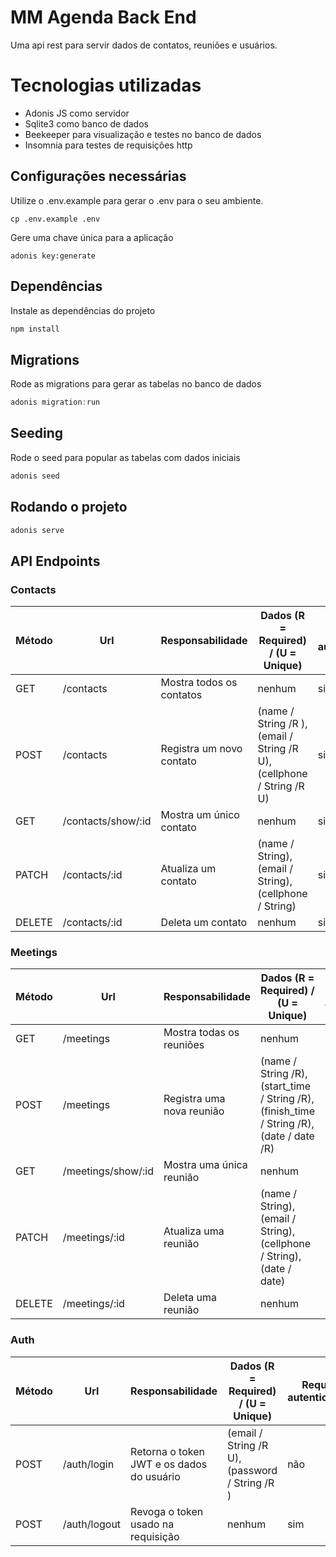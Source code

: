 # MM Agenda Back End

Uma api rest para servir dados de contatos, reuniões e usuários.

# Tecnologias utilizadas

- Adonis JS como servidor
- Sqlite3 como banco de dados
- Beekeeper para visualização e testes no banco de dados
- Insomnia para testes de requisições http

## Configurações necessárias

Utilize o .env.example para gerar o .env para o seu ambiente.

```
cp .env.example .env
```

Gere uma chave única para a aplicação

```
adonis key:generate
```

## Dependências

Instale as dependências do projeto

```js
npm install
```

## Migrations

Rode as migrations para gerar as tabelas no banco de dados

```js
adonis migration:run
```

## Seeding

Rode o seed para popular as tabelas com dados iniciais

```js
adonis seed
```

## Rodando o projeto

```js
adonis serve
```

## API Endpoints

### Contacts

| Método | Url               | Responsabilidade         | Dados (R = Required) / (U = Unique)                                   | Requer autenticação |
| ------ | ----------------- | ------------------------ | --------------------------------------------------------------------- | ------------------- |
| GET    | /contacts          | Mostra todos os contatos | nenhum                                                                | sim                 |
| POST   | /contacts          | Registra um novo contato | (name / String /R ), (email / String /R U), (cellphone / String /R U) | sim                 |
| GET    | /contacts/show/:id | Mostra um único contato  | nenhum                                                                | sim                 |
| PATCH  | /contacts/:id      | Atualiza um contato      | (name / String), (email / String), (cellphone / String)               | sim                 |
| DELETE | /contacts/:id      | Deleta um contato        | nenhum                                                                | sim                 |

### Meetings

| Método | Url                | Responsabilidade          | Dados (R = Required) / (U = Unique)                                                       | Requer autenticação |
| ------ | ------------------ | ------------------------- | ----------------------------------------------------------------------------------------- | ------------------- |
| GET    | /meetings          | Mostra todas os reuniões  | nenhum                                                                                    | sim                 |
| POST   | /meetings          | Registra uma nova reunião | (name / String /R), (start_time / String /R), (finish_time / String /R), (date / date /R) | sim                 |
| GET    | /meetings/show/:id | Mostra uma única reunião  | nenhum                                                                                    | sim                 |
| PATCH  | /meetings/:id      | Atualiza uma reunião      | (name / String), (email / String), (cellphone / String), (date / date)                    | sim                 |
| DELETE | /meetings/:id      | Deleta uma reunião        | nenhum                                                                                    | sim                 |

### Auth

| Método | Url          | Responsabilidade                          | Dados (R = Required) / (U = Unique)            | Requer autenticação |
| ------ | ------------ | ----------------------------------------- | ---------------------------------------------- | ------------------- |
| POST   | /auth/login  | Retorna o token JWT e os dados do usuário | (email / String /R U), (password / String /R ) | não                 |
| POST   | /auth/logout | Revoga o token usado na requisição        | nenhum                                         | sim                 |
